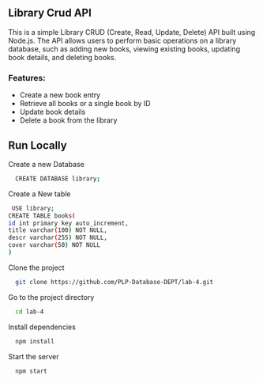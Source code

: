 ## Library Crud API
This is a simple Library CRUD (Create, Read, Update, Delete) API built using Node.js. The API allows users to perform basic operations on a library database, such as adding new books, viewing existing books, updating book details, and deleting books.

### Features:
 - Create a new book entry
 - Retrieve all books or a single book by ID
 - Update book details
 - Delete a book from the library

## Run Locally
Create a new Database
```bash
  CREATE DATABASE library;
```
Create a New table
```bash
 USE library;
CREATE TABLE books(
id int primary key auto_increment,
title varchar(100) NOT NULL,
descr varchar(255) NOT NULL,
cover varchar(50) NOT NULL
)
```
Clone the project

```bash
  git clone https://github.com/PLP-Database-DEPT/lab-4.git
```

Go to the project directory

```bash
  cd lab-4
```

Install dependencies

```bash
  npm install
```

Start the server

```bash
  npm start
```
